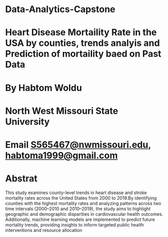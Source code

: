# Data-Analytics-Capstone
# Heart Disease Mortaility Rate in the USA by counties, trends analyis and Prediction of mortaility baed on Past Data 
# By Habtom Woldu 
# North West Missouri State University 
# Email S565467@nwmissouri.edu, habtoma1999@gmail.com

# Abstrat 
This study examines county-level trends in heart disease and stroke mortality rates across the United States from 2000 to 2019.By identifying counties with the highest mortality rates and analyzing patterns across two time intervals (2000–2010 and 2010–2019), the study aims to highlight geographic and demographic disparities in cardiovascular health outcomes. Additionally, machine learning models are implemented to predict future mortality trends, providing insights to inform targeted public health interventions and resource allocation
